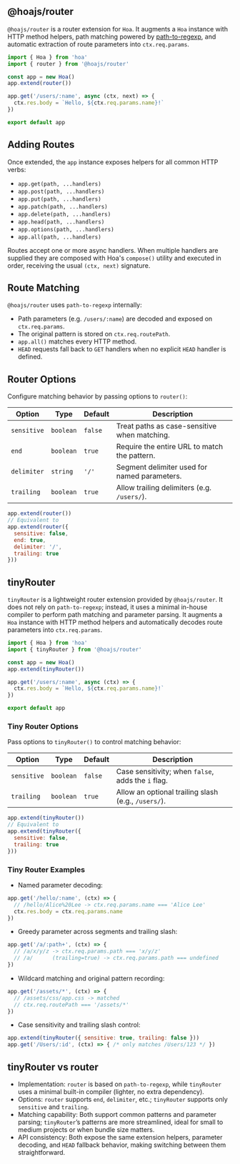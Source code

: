 ## @hoajs/router

`@hoajs/router` is a router extension for `Hoa`. It augments a `Hoa` instance with HTTP method helpers, path matching powered by [path-to-regexp](https://github.com/pillarjs/path-to-regexp), and automatic extraction of route parameters into `ctx.req.params`.

```js
import { Hoa } from 'hoa'
import { router } from '@hoajs/router'

const app = new Hoa()
app.extend(router())

app.get('/users/:name', async (ctx, next) => {
  ctx.res.body = `Hello, ${ctx.req.params.name}!`
})

export default app
```

## Adding Routes

Once extended, the `app` instance exposes helpers for all common HTTP verbs:

- `app.get(path, ...handlers)`
- `app.post(path, ...handlers)`
- `app.put(path, ...handlers)`
- `app.patch(path, ...handlers)`
- `app.delete(path, ...handlers)`
- `app.head(path, ...handlers)`
- `app.options(path, ...handlers)`
- `app.all(path, ...handlers)`

Routes accept one or more async handlers. When multiple handlers are supplied they are composed with Hoa's `compose()` utility and executed in order, receiving the usual `(ctx, next)` signature.

## Route Matching

`@hoajs/router` uses `path-to-regexp` internally:

- Path parameters (e.g. `/users/:name`) are decoded and exposed on `ctx.req.params`.
- The original pattern is stored on `ctx.req.routePath`.
- `app.all()` matches every HTTP method.
- `HEAD` requests fall back to `GET` handlers when no explicit `HEAD` handler is defined.

## Router Options

Configure matching behavior by passing options to `router()`:

| Option | Type | Default | Description |
| --- | --- | --- | --- |
| `sensitive` | `boolean` | `false` | Treat paths as case-sensitive when matching. |
| `end` | `boolean` | `true` | Require the entire URL to match the pattern. |
| `delimiter` | `string` | `'/'` | Segment delimiter used for named parameters. |
| `trailing` | `boolean` | `true` | Allow trailing delimiters (e.g. `/users/`). |

```js
app.extend(router())
// Equivalent to
app.extend(router({
  sensitive: false,
  end: true,
  delimiter: '/',
  trailing: true
}))
```

## tinyRouter

`tinyRouter` is a lightweight router extension provided by `@hoajs/router`. It does not rely on `path-to-regexp`; instead, it uses a minimal in-house compiler to perform path matching and parameter parsing. It augments a `Hoa` instance with HTTP method helpers and automatically decodes route parameters into `ctx.req.params`.

```js
import { Hoa } from 'hoa'
import { tinyRouter } from '@hoajs/router'

const app = new Hoa()
app.extend(tinyRouter())

app.get('/users/:name', async (ctx) => {
  ctx.res.body = `Hello, ${ctx.req.params.name}!`
})

export default app
```

### Tiny Router Options

Pass options to `tinyRouter()` to control matching behavior:

| Option | Type | Default | Description |
| --- | --- | --- | --- |
| `sensitive` | `boolean` | `false` | Case sensitivity; when `false`, adds the `i` flag. |
| `trailing` | `boolean` | `true` | Allow an optional trailing slash (e.g., `/users/`). |

```js
app.extend(tinyRouter())
// Equivalent to
app.extend(tinyRouter({
  sensitive: false,
  trailing: true
}))
```

### Tiny Router Examples

- Named parameter decoding:

```js
app.get('/hello/:name', (ctx) => {
  // /hello/Alice%20Lee -> ctx.req.params.name === 'Alice Lee'
  ctx.res.body = ctx.req.params.name
})
```

- Greedy parameter across segments and trailing slash:

```js
app.get('/a/:path+', (ctx) => {
  // /a/x/y/z -> ctx.req.params.path === 'x/y/z'
  // /a/      (trailing=true) -> ctx.req.params.path === undefined
})
```

- Wildcard matching and original pattern recording:

```js
app.get('/assets/*', (ctx) => {
  // /assets/css/app.css -> matched
  // ctx.req.routePath === '/assets/*'
})
```

- Case sensitivity and trailing slash control:

```js
app.extend(tinyRouter({ sensitive: true, trailing: false }))
app.get('/Users/:id', (ctx) => { /* only matches /Users/123 */ })
```

## tinyRouter vs router

- Implementation: `router` is based on `path-to-regexp`, while `tinyRouter` uses a minimal built-in compiler (lighter, no extra dependency).
- Options: `router` supports `end`, `delimiter`, etc.; `tinyRouter` supports only `sensitive` and `trailing`.
- Matching capability: Both support common patterns and parameter parsing; `tinyRouter`’s patterns are more streamlined, ideal for small to medium projects or when bundle size matters.
- API consistency: Both expose the same extension helpers, parameter decoding, and `HEAD` fallback behavior, making switching between them straightforward.
